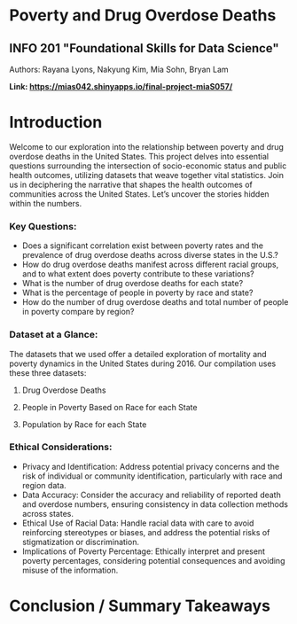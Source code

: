 # Poverty and Drug Overdose Deaths 
## INFO 201 "Foundational Skills for Data Science"

Authors: Rayana Lyons, Nakyung Kim, Mia Sohn, Bryan Lam


**Link: https://mias042.shinyapps.io/final-project-miaS057/**



# Introduction

Welcome to our exploration into the relationship between poverty and drug overdose deaths in the United States. This project delves into essential questions surrounding the intersection of socio-economic status and public health outcomes, utilizing datasets that weave together vital statistics. Join us in deciphering the narrative that shapes the health outcomes of communities across the United States. Let’s uncover the stories hidden within the numbers.

### Key Questions:
- Does a significant correlation exist between poverty rates and the prevalence of drug overdose deaths across diverse states in the U.S.?
- How do drug overdose deaths manifest across different racial groups, and to what extent does poverty contribute to these variations?
- What is the number of drug overdose deaths for each state?
- What is the percentage of people in poverty by race and state?
- How do the number of drug overdose deaths and total number of people in poverty compare by region?

### Dataset at a Glance:
The datasets that we used offer a detailed exploration of mortality and poverty dynamics in the United States during 2016. Our compilation uses these three datasets:

1. Drug Overdose Deaths

2. People in Poverty Based on Race for each State

3. Population by Race for each State

### Ethical Considerations:
- Privacy and Identification: Address potential privacy concerns and the risk of individual or community identification, particularly with race and region data.
- Data Accuracy: Consider the accuracy and reliability of reported death and overdose numbers, ensuring consistency in data collection methods across states.
- Ethical Use of Racial Data: Handle racial data with care to avoid reinforcing stereotypes or biases, and address the potential risks of stigmatization or discrimination.
- Implications of Poverty Percentage: Ethically interpret and present poverty percentages, considering potential consequences and avoiding misuse of the information.


# Conclusion / Summary Takeaways

